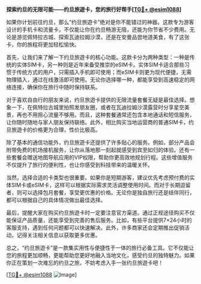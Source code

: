 **探索约旦的无限可能——约旦旅遊卡，您的旅行好帮手[[TG💪+ @esim1088](https://t.me/s/esim1088)]**

如果你计划前往约旦，那么“约旦旅遊卡”绝对是你不能错过的神器。这款专为游客设计的手机卡和流量卡，不仅能让你在约旦畅游无阻，还能为你节省不少费用。无论是游览佩特拉古城、探索瓦迪拉姆沙漠，还是在安曼品尝地道美食，有了这张卡，你的旅程将更加轻松愉快。

首先，让我们来了解一下约旦旅遊卡的核心功能。这款卡分为两种类型：一种是传统的实体SIM卡，另一种则是近年来备受推崇的eSIM卡。实体SIM卡适合那些习惯于传统方式的用户，只需插入手机即可使用；而eSIM卡则更为现代便捷，无需物理插入，通过在线激活即可使用。无论你选择哪一种，都能享受到高速稳定的网络连接，确保你在旅行中随时保持联系。

对于喜欢自由行的朋友来说，约旦旅遊卡提供的无限流量套餐无疑是最佳选择。想象一下，在佩特拉古城里拍照发朋友圈，或者在瓦迪拉姆沙漠露营时分享星空美景，再也不用担心流量不够用。而且，这种套餐通常还包含本地通话和短信服务，让你随时随地与家人朋友保持联络。此外，相比购买当地运营商的普通SIM卡，约旦旅遊卡的价格更为合理，性价比极高。

除了基本的通信功能外，约旦旅遊卡还提供了许多贴心的服务。例如，部分产品会附带免费的机场接机服务，让你从落地那一刻起就感受到宾至如归的体验。还有一些套餐会赠送地图导航应用的VIP权限，帮助你更高效地规划行程。这些增值服务不仅提升了旅行的便利性，也让你感受到科技带来的温暖关怀。

当然，选择合适的卡类型也很重要。如果你是短期游客，建议优先考虑预付费的实体SIM卡或eSIM卡，这样可以根据实际需求灵活调整使用时间。而对于长期逗留者，则可以选择包月套餐，享受更优惠的价格。无论你是独自旅行还是结伴同行，都可以根据自己的具体情况做出最佳选择。

最后，提醒大家在购买约旦旅遊卡时一定要注意官方渠道。通过正规途径购买不仅能保证产品质量，还能享受到完善的售后服务。比如，有些平台提供7×24小时的客服支持，遇到任何问题都可以快速解决。此外，许多商家还会定期推出促销活动，记得关注相关信息以获取更多优惠。

总之，“约旦旅遊卡”是一款集实用性与便捷性于一体的旅行必备工具。它不仅能让您的旅程更加顺畅，更能帮助您更好地融入当地文化，感受约旦的独特魅力。如果你正在策划一次难忘的约旦之旅，不妨考虑入手一张约旦旅遊卡吧！

[[TG💪+ @esim1088](https://t.me/s/esim1088) ![Image](https://i.postimg.cc/4NQfJmqS/Snipaste-2025-05-13-00-14-12.png)]